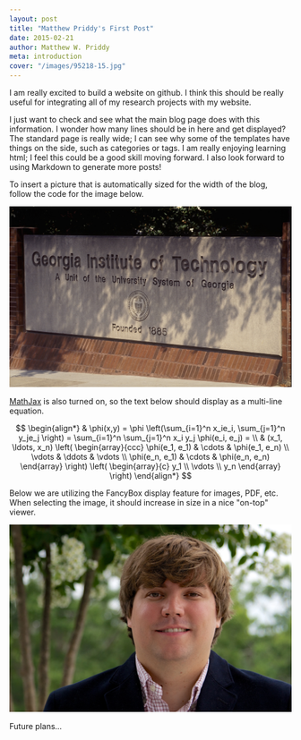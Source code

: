 ```yaml
---
layout: post
title: "Matthew Priddy's First Post"
date: 2015-02-21
author: Matthew W. Priddy
meta: introduction
cover: "/images/95218-15.jpg"
---
```


I am really excited to build a website on github.  I think this should be really useful for integrating all of my research projects with my website.

I just want to check and see what the main blog page does with this information.  I wonder how many lines should be in here and get displayed?  The standard page is really wide; I can see why some of the templates have things on the side, such as categories or tags.  I am really enjoying learning html; I feel this could be a good skill moving forward.  I also look forward to using Markdown to generate more posts!

To insert a picture that is automatically sized for the width of the blog, follow the code for the image below.

<img src="/images/95218-15.jpg" class="img-responsive" alt="Georgia Institute of Technology Sign">

[MathJax](http://www.mathjax.org) is also turned on, so the text below should display as a multi-line equation.

$$
\begin{align*}
  & \phi(x,y) = \phi \left(\sum_{i=1}^n x_ie_i, \sum_{j=1}^n y_je_j \right)
  = \sum_{i=1}^n \sum_{j=1}^n x_i y_j \phi(e_i, e_j) = \\
  & (x_1, \ldots, x_n) \left( \begin{array}{ccc}
      \phi(e_1, e_1) & \cdots & \phi(e_1, e_n) \\
      \vdots & \ddots & \vdots \\
      \phi(e_n, e_1) & \cdots & \phi(e_n, e_n)
    \end{array} \right)
  \left( \begin{array}{c}
      y_1 \\
      \vdots \\
      y_n
    \end{array} \right)
\end{align*}
$$

Below we are utilizing the FancyBox display feature for images, PDF, etc.  When selecting the image, it should increase in size in a nice "on-top" viewer.

<a href="/images/Close-up_headshot.jpg" class="fancybox" title="MWP Headshot"><img src="/images/Close-up_headshot.jpg" /></a>

Future plans...
